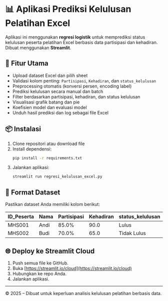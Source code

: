 
# 📊 Aplikasi Prediksi Kelulusan Pelatihan Excel

Aplikasi ini menggunakan **regresi logistik** untuk memprediksi status kelulusan peserta pelatihan Excel berbasis data partisipasi dan kehadiran. Dibuat menggunakan **Streamlit**.

## 🚀 Fitur Utama

- Upload dataset Excel dan pilih sheet
- Validasi kolom penting: `Partisipasi`, `Kehadiran`, dan `status_kelulusan`
- Preprocessing otomatis (konversi persen, encoding label)
- Prediksi kelulusan secara manual dan batch
- Filter berdasarkan partisipasi, kehadiran, dan status kelulusan
- Visualisasi grafik batang dan pie
- Koefisien model dan evaluasi model
- Unduh hasil prediksi dan log sebagai file Excel

## 📦 Instalasi

1. Clone repositori atau download file
2. Install dependensi:
   ```bash
   pip install -r requirements.txt
   ```
3. Jalankan aplikasi:
   ```bash
   streamlit run regresi_kelulusan_excel.py
   ```

## 📁 Format Dataset

Pastikan dataset Anda memiliki kolom berikut:

| ID_Peserta | Nama | Partisipasi | Kehadiran | status_kelulusan |
|------------|------|-------------|-----------|------------------|
| MHS001     | Andi | 85.0%       | 90.0      | Lulus            |
| MHS002     | Budi | 70.0%       | 65.0      | Tidak Lulus      |

## 🌐 Deploy ke Streamlit Cloud

1. Push semua file ke GitHub.
2. Buka [https://streamlit.io/cloud](https://streamlit.io/cloud)
3. Hubungkan ke repo Anda.
4. Jalankan aplikasi.

---

© 2025 – Dibuat untuk keperluan analisis kelulusan pelatihan berbasis data.
